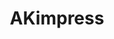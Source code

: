 ---
title: "AKimpress"
url: /ciudad-autonoma-de-buenos-aires/akimpress-juramento/
shop: Kopieren
---